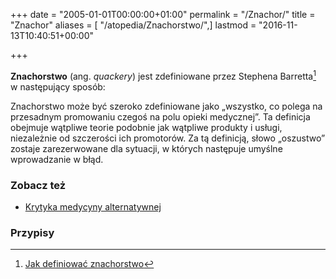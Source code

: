 +++
date = "2005-01-01T00:00:00+01:00"
permalink = "/Znachor/"
title = "Znachor"
aliases = [ "/atopedia/Znachorstwo/",]
lastmod = "2016-11-13T10:40:51+00:00"

+++

**Znachorstwo** (ang. *quackery*) jest zdefiniowane przez Stephena Barretta[^1]
w następujący sposób:


Znachorstwo może być szeroko zdefiniowane jako „wszystko, co polega na
przesadnym promowaniu czegoś na polu opieki medycznej”. Ta definicja obejmuje
wątpliwe teorie podobnie jak wątpliwe produkty i usługi, niezależnie od
szczerości ich promotorów. Za tą definicją, słowo „oszustwo” zostaje
zarezerwowane dla sytuacji, w których następuje umyślne wprowadzanie w błąd.

### Zobacz też

-   [Krytyka medycyny alternatywnej](/atopedia/Krytyka_medycyny_alternatywnej)

### Przypisy

[^1]: [Jak definiować znachorstwo](http://blog.atopowe.pl/2008/01/18/jak-definiowac-znachorstwo/)
